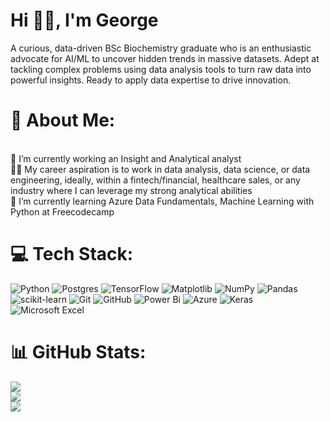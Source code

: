 # Hi 👋🏿, I'm George</h1>
A curious, data-driven BSc Biochemistry graduate who is an enthusiastic advocate for AI/ML to uncover hidden trends in massive datasets. Adept at tackling complex problems using data analysis tools to turn raw data into powerful insights. Ready to apply data expertise to drive innovation.<br>

# 💫 About Me:
<br>🔭 I’m currently working an Insight and Analytical  analyst<br>🤝🏿 My career aspiration is to work in data analysis, data science, or data engineering, ideally, within a fintech/financial, healthcare sales, or any industry where I can leverage my strong analytical abilities<br>🌱 I’m currently learning Azure Data Fundamentals, Machine Learning with Python at Freecodecamp <br>


# 💻 Tech Stack:
![Python](https://img.shields.io/badge/python-3670A0?style=for-the-badge&logo=python&logoColor=ffdd54) ![Postgres](https://img.shields.io/badge/postgres-%23316192.svg?style=for-the-badge&logo=postgresql&logoColor=white) ![TensorFlow](https://img.shields.io/badge/TensorFlow-%23FF6F00.svg?style=for-the-badge&logo=TensorFlow&logoColor=white) ![Matplotlib](https://img.shields.io/badge/Matplotlib-%23ffffff.svg?style=for-the-badge&logo=Matplotlib&logoColor=black) ![NumPy](https://img.shields.io/badge/numpy-%23013243.svg?style=for-the-badge&logo=numpy&logoColor=white) ![Pandas](https://img.shields.io/badge/pandas-%23150458.svg?style=for-the-badge&logo=pandas&logoColor=white) ![scikit-learn](https://img.shields.io/badge/scikit--learn-%23F7931E.svg?style=for-the-badge&logo=scikit-learn&logoColor=white) ![Git](https://img.shields.io/badge/git-%23F05033.svg?style=for-the-badge&logo=git&logoColor=white) ![GitHub](https://img.shields.io/badge/github-%23121011.svg?style=for-the-badge&logo=github&logoColor=white) ![Power Bi](https://img.shields.io/badge/power_bi-F2C811?style=for-the-badge&logo=powerbi&logoColor=black) ![Azure](https://img.shields.io/badge/azure-%230072C6.svg?style=for-the-badge&logo=microsoftazure&logoColor=white) ![Keras](https://img.shields.io/badge/Keras-%23D00000.svg?style=for-the-badge&logo=Keras&logoColor=white) ![Microsoft Excel](https://img.shields.io/badge/Microsoft_Excel-217346?style=for-the-badge&logo=microsoft-excel&logoColor=white)

# 📊 GitHub Stats:
![](https://github-readme-stats.vercel.app/api?username=garcane&theme=dark&hide_border=false&include_all_commits=false&count_private=false)<br/>
![](https://nirzak-streak-stats.vercel.app/?user=garcane&theme=dark&hide_border=false)<br/>
![](https://github-readme-stats.vercel.app/api/top-langs/?username=garcane&theme=dark&hide_border=false&include_all_commits=false&count_private=false&layout=compact)


